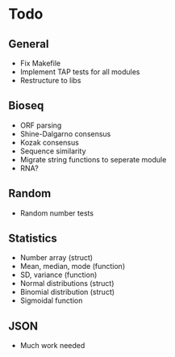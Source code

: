 # Todo

## General
- Fix Makefile
- Implement TAP tests for all modules
- Restructure to libs

## Bioseq
- ORF parsing
- Shine-Dalgarno consensus
- Kozak consensus
- Sequence similarity
- Migrate string functions to seperate module
- RNA?

## Random
- Random number tests

## Statistics
- Number array (struct)
- Mean, median, mode (function)
- SD, variance (function)
- Normal distributions (struct)
- Binomial distribution (struct)
- Sigmoidal function

## JSON
- Much work needed